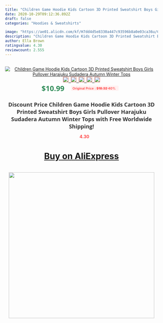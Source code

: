 ```yaml
---
title: "Children Game Hoodie Kids Cartoon 3D Printed Sweatshirt Boys Girls Pullover Harajuku Sudadera Autumn Winter Tops"
date: 2020-10-29T09:12:36.892Z
draft: false
categories: "Hoodies & Sweatshirts"

image: "https://ae01.alicdn.com/kf/H7dd4d5e8330a447c93596b8a0e03ca36u/Children-Game-Hoodie-Kids-Cartoon-3D-Printed-Sweatshirt-Boys-Girls-Pullover-Harajuku-Sudadera-Autumn-Winter-Tops.jpg"
description: "Children Game Hoodie Kids Cartoon 3D Printed Sweatshirt Boys Girls Pullover Harajuku Sudadera Autumn Winter Tops"
author: Ella Brown
ratingvalue: 4.30
reviewcount: 2.555
---
```

<br>
<div style="text-align: center;">
<a href="https://s.click.aliexpress.com/e/_ASWxJr" target="_blank" rel="nofollow noopener noreferrer"><img alt="Children Game Hoodie Kids Cartoon 3D Printed Sweatshirt Boys Girls Pullover Harajuku Sudadera Autumn Winter Tops" class="magnifier-image" src="https://ae01.alicdn.com/kf/H7dd4d5e8330a447c93596b8a0e03ca36u/Children-Game-Hoodie-Kids-Cartoon-3D-Printed-Sweatshirt-Boys-Girls-Pullover-Harajuku-Sudadera-Autumn-Winter-Tops.jpg_640x640.jpg">
<br>
<img style="border:1px solid salmon" src="https://ae01.alicdn.com/kf/H7dd4d5e8330a447c93596b8a0e03ca36u/Children-Game-Hoodie-Kids-Cartoon-3D-Printed-Sweatshirt-Boys-Girls-Pullover-Harajuku-Sudadera-Autumn-Winter-Tops.jpg_120x120.jpg">&nbsp;&nbsp;<img style="border:1px solid salmon" src="https://ae01.alicdn.com/kf/Hf7d8f4f094304ea7b3b64fd40496574eB/Children-Game-Hoodie-Kids-Cartoon-3D-Printed-Sweatshirt-Boys-Girls-Pullover-Harajuku-Sudadera-Autumn-Winter-Tops.jpg_120x120.jpg">&nbsp;&nbsp;<img style="border:1px solid salmon" src="https://ae01.alicdn.com/kf/H85eddcb520f9490581adaed95b4ed4dfu/Children-Game-Hoodie-Kids-Cartoon-3D-Printed-Sweatshirt-Boys-Girls-Pullover-Harajuku-Sudadera-Autumn-Winter-Tops.jpg_120x120.jpg">&nbsp;&nbsp;<img style="border:1px solid salmon" src="https://ae01.alicdn.com/kf/Hd9eac848a90e49d9b1e5e2d144a6a274D/Children-Game-Hoodie-Kids-Cartoon-3D-Printed-Sweatshirt-Boys-Girls-Pullover-Harajuku-Sudadera-Autumn-Winter-Tops.jpg_120x120.jpg">&nbsp;&nbsp;<img style="border:1px solid salmon" src="https://ae01.alicdn.com/kf/H37bb28cdac9c4af08288574a01f51769A/Children-Game-Hoodie-Kids-Cartoon-3D-Printed-Sweatshirt-Boys-Girls-Pullover-Harajuku-Sudadera-Autumn-Winter-Tops.jpg_120x120.jpg"></a></div><br0>
<div style="text-align: center;"><span style="background-color: white; border: 0px; box-sizing: border-box; color: seagreen; display: inline-block; font-family: &quot;open sans&quot; , &quot;arial&quot; , &quot;helvetica&quot; , sans-serif , &quot;heiti&quot;; font-size: 24px; font-stretch: inherit; font-weight: 700; line-height: inherit; margin: 0px 10px 0px 0px; padding: 0px; vertical-align: middle;">$10.99 </span>
<span style="background: rgb(255 , 241 , 241); border-radius: 3px; border: 0px; box-sizing: border-box; color: #ff4747; display: inline-block; font-family: inherit; font-size: 12px; font-stretch: inherit; font-style: inherit; font-variant: inherit; font-weight: 600; line-height: inherit; margin: 0px; padding: 2px 5px; transform: scale(0.9); vertical-align: middle;">Original Price : <b style="text-decoration: line-through;">$18.32 </b> 40%&nbsp;&nbsp;</span></div>
<h1 style="color: #333333; display: inline-block; font-family: &quot;open sans&quot; , &quot;arial&quot; , &quot;helvetica&quot; , sans-serif , &quot;heiti&quot;; font-size: 18px; font-stretch: inherit; font-weight: 700; text-align: center;">Discount Price Children Game Hoodie Kids Cartoon 3D Printed Sweatshirt Boys Girls Pullover Harajuku Sudadera Autumn Winter Tops with Free Worldwide Shipping!</h1>
<div style="color: #ff4747; text-align: center;">
<img src="https://4.bp.blogspot.com/-M0ZcTcb-5uY/XleCXlxnR4I/AAAAAAAAAEc/OrjgMkXV1oMQFaCRZj5HQwOCBcu3w1FegCPcBGAYYCw/s1600/star.png" style="height: 15px;">&nbsp;<b>4.30</b></div>
<div class="button_cont" align="center"><a class="buynow_a" href="https://s.click.aliexpress.com/e/_ASWxJr" target="_blank" rel="nofollow noopener noreferrer"><H1>Buy on AliExpress</H1></a></div><br>
<div class="separator" style="clear: both; text-align: center;">
<img src="https://lh3.googleusercontent.com/-pTy5HemUv9M/XlePHvY0dAI/AAAAAAAAAE4/0nX5iRUoIWY8eMW9Dpxeirr157OZliDIgCLcBGAsYHQ/s1600/badge.gif" width="480">
</div>
